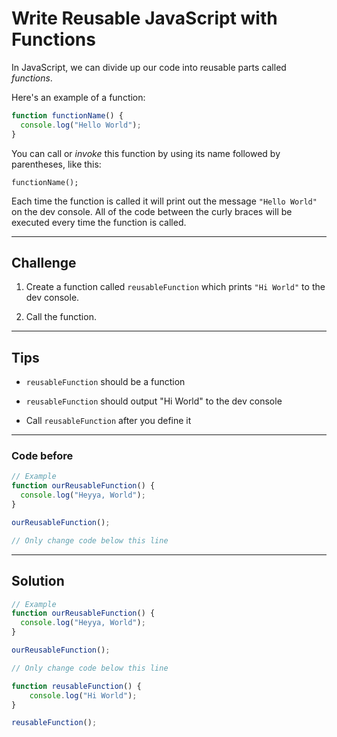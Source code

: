 # Write Reusable JavaScript with Functions

In JavaScript, we can divide up our code into reusable parts called *functions*.

Here's an example of a function:

```js
function functionName() {
  console.log("Hello World");
}
```

You can call or *invoke* this function by using its name followed by parentheses, like this:

`functionName();`

Each time the function is called it will print out the message `"Hello World"` on the dev console. All of the code between the curly braces will be executed every time the function is called.

---

## Challenge

1. Create a function called `reusableFunction` which prints `"Hi World"` to the dev console.

2. Call the function.

---

## Tips

- `reusableFunction` should be a function

- `reusableFunction` should output "Hi World" to the dev console

- Call `reusableFunction` after you define it

---

### Code before

```js
// Example
function ourReusableFunction() {
  console.log("Heyya, World");
}

ourReusableFunction();

// Only change code below this line
```

---

## Solution

```js
// Example
function ourReusableFunction() {
  console.log("Heyya, World");
}

ourReusableFunction();

// Only change code below this line

function reusableFunction() {
    console.log("Hi World");
}

reusableFunction();
```